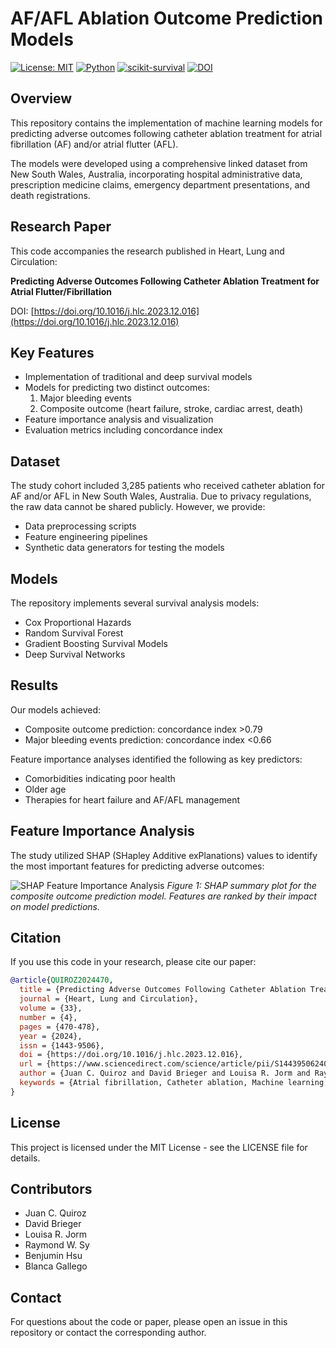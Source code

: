 # AF/AFL Ablation Outcome Prediction Models

[![License: MIT](https://img.shields.io/badge/License-MIT-blue.svg)](https://opensource.org/licenses/MIT)
[![Python](https://img.shields.io/badge/python-3.8+-blue.svg)](https://www.python.org/downloads/)
[![scikit-survival](https://img.shields.io/badge/scikit--survival-latest-green.svg)](https://scikit-survival.readthedocs.io/)
[![DOI](https://img.shields.io/badge/DOI-10.1016%2Fj.hlc.2023.12.016-blue)](https://doi.org/10.1016/j.hlc.2023.12.016)

## Overview

This repository contains the implementation of machine learning models for predicting adverse outcomes following catheter ablation treatment for atrial fibrillation (AF) and/or atrial flutter (AFL).

The models were developed using a comprehensive linked dataset from New South Wales, Australia, incorporating hospital administrative data, prescription medicine claims, emergency department presentations, and death registrations.

## Research Paper

This code accompanies the research published in Heart, Lung and Circulation:

**Predicting Adverse Outcomes Following Catheter Ablation Treatment for Atrial Flutter/Fibrillation**

DOI: [https://doi.org/10.1016/j.hlc.2023.12.016](https://doi.org/10.1016/j.hlc.2023.12.016)

## Key Features

- Implementation of traditional and deep survival models
- Models for predicting two distinct outcomes:
  1. Major bleeding events
  2. Composite outcome (heart failure, stroke, cardiac arrest, death)
- Feature importance analysis and visualization
- Evaluation metrics including concordance index

## Dataset

The study cohort included 3,285 patients who received catheter ablation for AF and/or AFL in New South Wales, Australia. Due to privacy regulations, the raw data cannot be shared publicly. However, we provide:

- Data preprocessing scripts
- Feature engineering pipelines
- Synthetic data generators for testing the models

## Models

The repository implements several survival analysis models:

- Cox Proportional Hazards
- Random Survival Forest
- Gradient Boosting Survival Models
- Deep Survival Networks

## Results

Our models achieved:
- Composite outcome prediction: concordance index >0.79
- Major bleeding events prediction: concordance index <0.66

Feature importance analyses identified the following as key predictors:
- Comorbidities indicating poor health
- Older age
- Therapies for heart failure and AF/AFL management

## Feature Importance Analysis

The study utilized SHAP (SHapley Additive exPlanations) values to identify the most important features for predicting adverse outcomes:

![SHAP Feature Importance Analysis](https://ars.els-cdn.com/content/image/1-s2.0-S1443950624000039-gr1_lrg.jpg)
*Figure 1: SHAP summary plot for the composite outcome prediction model. Features are ranked by their impact on model predictions.*

## Citation

If you use this code in your research, please cite our paper:

```bibtex
@article{QUIROZ2024470,
  title = {Predicting Adverse Outcomes Following Catheter Ablation Treatment for Atrial Flutter/Fibrillation},
  journal = {Heart, Lung and Circulation},
  volume = {33},
  number = {4},
  pages = {470-478},
  year = {2024},
  issn = {1443-9506},
  doi = {https://doi.org/10.1016/j.hlc.2023.12.016},
  url = {https://www.sciencedirect.com/science/article/pii/S1443950624000039},
  author = {Juan C. Quiroz and David Brieger and Louisa R. Jorm and Raymond W. Sy and Benjumin Hsu and Blanca Gallego},
  keywords = {Atrial fibrillation, Catheter ablation, Machine learning, Survival analysis, Treatment outcome},
}
```

## License

This project is licensed under the MIT License - see the LICENSE file for details.

## Contributors

- Juan C. Quiroz
- David Brieger
- Louisa R. Jorm
- Raymond W. Sy
- Benjumin Hsu
- Blanca Gallego

## Contact

For questions about the code or paper, please open an issue in this repository or contact the corresponding author.
